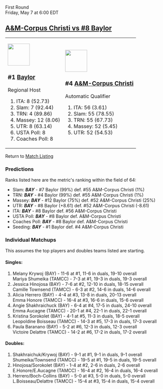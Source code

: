 First Round  
Friday, May 7 at 6:00 EDT
## [A&M-Corpus Christi vs #8 Baylor](https://www.ncaa.com/game/5833654) 

<table><tr><td>  

<a href="../index.md"><img src="https://www.ncaa.com/sites/default/files/images/logos/schools/b/baylor.70.png" width="70" height="70" /></a>  

<h3>#1 <a href="../index.md">Baylor</a></h3>  

Regional Host  

<ol>  
<li>ITA: 8 (52.73)</li>  
<li>Slam: 7 (92.44)</li>  
<li>TRN: 4 (89.86)</li>  
<li>Massey: 12 (8.06)</li>  
<li>UTR: 8 (63.14)</li>  
<li>USTA Poll: 8</li>  
<li>Coaches Poll: 8</li>  
</ol>  

</td><td>  

<a href="../index.md"><img src="https://www.ncaa.com/sites/default/files/images/logos/schools/a/am-corpus-chris.70.png" width="70" height="70" /></a>  

<h3>#4 <a href="../index.md">A&M-Corpus Christi</a></h3>  

Automatic Qualifier  

<ol>  
<li>ITA: 56 (3.61)</li>  
<li>Slam: 55 (78.55)</li>  
<li>TRN: 55 (67.73)</li>  
<li>Massey: 52 (5.45)</li>  
<li>UTR: 52 (54.53)</li>  
</ol>  

</td></tr></table>  

Return to [Match Listing](../index.md)  

### Predictions  

Ranks listed here are the metric's ranking within the field of 64:  
- Slam: ***BAY*** - #7 Baylor (99%) def. #55 A&M-Corpus Christi (1%)  
- TRN: ***BAY*** - #4 Baylor (99%) def. #55 A&M-Corpus Christi (1%)  
- Massey: ***BAY*** - #12 Baylor (75%) def. #52 A&M-Corpus Christi (25%)  
- UTR: ***BAY*** - #8 Baylor (+8.61) def. #52 A&M-Corpus Christi (-8.61)  
- ITA: ***BAY*** - #8 Baylor def. #56 A&M-Corpus Christi  
- USTA Poll: ***BAY*** - #8 Baylor def. A&M-Corpus Christi  
- Coaches Poll: ***BAY*** - #8 Baylor def. A&M-Corpus Christi  
- Seeding: ***BAY*** - #1 Baylor def. #4 A&M-Corpus Christi  

### Individual Matchups  

This assumes the top players and doubles teams listed are starting.  

#### Singles:  
1. Melany Krywoj (BAY) - 11-6 at #1, 11-6 in duals, 19-10 overall  
   Mariya Shumeika (TAMCC) - 7-3 at #1, 19-3 in duals, 19-3 overall
2. Jessica Hinojosa (BAY) - 7-6 at #2, 12-10 in duals, 18-15 overall  
   Camille Townsend (TAMCC) - 6-3 at #2, 14-6 in duals, 14-6 overall
3. Alicia Herrero (BAY) - 4-4 at #3, 13-8 in duals, 20-13 overall  
   Emma Honore (TAMCC) - 16-4 at #3, 16-6 in duals, 15-6 overall
4. Angie Shakhraichuck (BAY) - 6-4 at #4, 17-5 in duals, 24-10 overall  
   Emma Aucagne (TAMCC) - 20-1 at #4, 22-1 in duals, 22-1 overall
5. Kristina Sorokolet (BAY) - 4-1 at #5, 11-3 in duals, 18-5 overall  
   Leopoldine Boisseau (TAMCC) - 14-3 at #5, 17-3 in duals, 17-3 overall
6. Paula Baranano (BAY) - 5-2 at #6, 12-3 in duals, 12-3 overall  
   Victoire Delattre (TAMCC) - 14-2 at #6, 17-2 in duals, 17-2 overall

#### Doubles:  
1. Shakhraichuk/Krywoj (BAY) - 9-1 at #1, 9-1 in duals, 9-1 overall  
   Shumeika/Townsend (TAMCC) - 19-5 at #1, 19-5 in duals, 19-5 overall
2. Hinojosa/Sorokolet (BAY) - 1-4 at #2, 2-6 in duals, 2-6 overall  
   E.Honore/E.Aucagne (TAMCC) - 16-4 at #2, 16-4 in duals, 16-4 overall
3. Herrero/Boch-Collins (BAY) - 5-0 at #3, 5-0 in duals, 5-0 overall  
   L.Boisseau/Delattre (TAMCC) - 15-4 at #3, 15-4 in duals, 15-4 overall